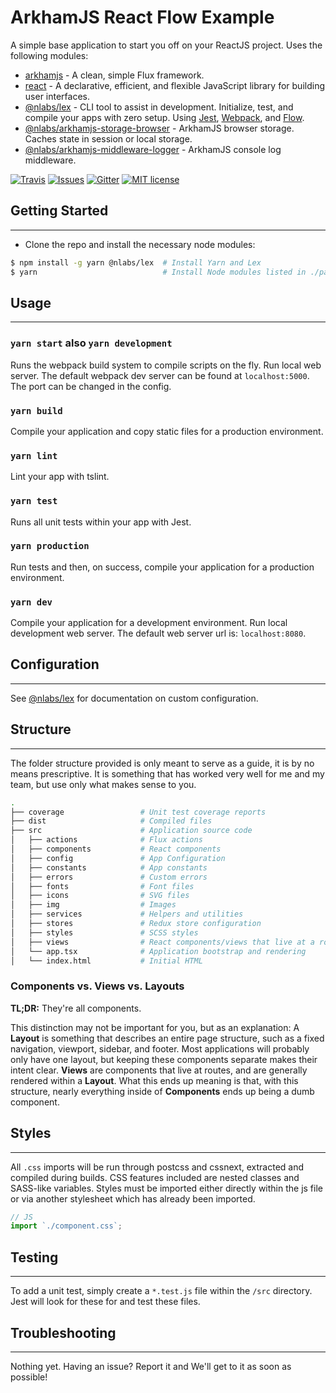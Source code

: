 # ArkhamJS React Flow Example

A simple base application to start you off on your ReactJS project. Uses the following modules:
 - [arkhamjs](https://www.npmjs.com/package/arkhamjs) - A clean, simple Flux framework.
 - [react](https://www.npmjs.com/package/react) - A declarative, efficient, and flexible JavaScript library for building user interfaces.
 - [@nlabs/lex](https://www.npmjs.com/package/@nlabs/lex) - CLI tool to assist in development. Initialize, test, and compile your apps with zero setup. Using [Jest](https://facebook.github.io/jest/), [Webpack](https://webpack.js.org/), and [Flow](http://www.typescriptlang.org/).
 - [@nlabs/arkhamjs-storage-browser](https://www.npmjs.com/package/@nlabs/arkhamjs-storage-browser) - ArkhamJS browser storage. Caches state in session or local storage.
 - [@nlabs/arkhamjs-middleware-logger](https://www.npmjs.com/package/@nlabs/arkhamjs-middleware-logger) - ArkhamJS console log middleware.

[![Travis](https://img.shields.io/travis/nitrogenlabs/arkhamjs-example-react.svg?style=flat-square)](https://travis-ci.org/nitrogenlabs/arkhamjs-example-react)
[![Issues](http://img.shields.io/github/issues/nitrogenlabs/arkhamjs-example-react.svg?style=flat-square)](https://github.com/nitrogenlabs/arkhamjs-example-react/issues)
[![Gitter](https://img.shields.io/gitter/room/NitrgenLabs/arkhamjs.svg?style=flat-square)](https://gitter.im/NitrogenLabs/arkhamjs)
[![MIT license](http://img.shields.io/badge/license-MIT-brightgreen.svg?style=flat-square)](http://opensource.org/licenses/MIT)

## Getting Started

---------------

- Clone the repo and install the necessary node modules:

```bash
$ npm install -g yarn @nlabs/lex  # Install Yarn and Lex
$ yarn                            # Install Node modules listed in ./package.json (may take a while the first time)
```

## Usage

---------------

### `yarn start` also `yarn development`

Runs the webpack build system to compile scripts on the fly. Run local web server. The default webpack dev server can be found at `localhost:5000`. The port can be changed in the config.

### `yarn build`

Compile your application and copy static files for a production environment.

### `yarn lint`

Lint your app with tslint.

### `yarn test`

Runs all unit tests within your app with Jest.

### `yarn production`

Run tests and then, on success, compile your application for a production environment. 

### `yarn dev`

Compile your application for a development environment. Run local development web server. The default web server url is: `localhost:8080`.

## Configuration

---------------

See [@nlabs/lex](https://www.npmjs.com/package/@nlabs/lex) for documentation on custom configuration.

## Structure

---------------

The folder structure provided is only meant to serve as a guide, it is by no means prescriptive. It is something that has worked very well for me and my team, but use only what makes sense to you.

```bash
.
├── coverage                 # Unit test coverage reports
├── dist                     # Compiled files
├── src                      # Application source code
│   ├── actions              # Flux actions
│   ├── components           # React components
│   ├── config               # App Configuration
│   ├── constants            # App constants
│   ├── errors               # Custom errors
│   ├── fonts                # Font files
│   ├── icons                # SVG files
│   ├── img                  # Images
│   ├── services             # Helpers and utilities
│   ├── stores               # Redux store configuration
│   ├── styles               # SCSS styles
│   ├── views                # React components/views that live at a route
│   └── app.tsx              # Application bootstrap and rendering
│   └── index.html           # Initial HTML
```

### Components vs. Views vs. Layouts

**TL;DR:** They're all components.

This distinction may not be important for you, but as an explanation: A **Layout** is something that describes an entire page structure, such as a fixed navigation, viewport, sidebar, and footer. Most applications will probably only have one layout, but keeping these components separate makes their intent clear. **Views** are components that live at routes, and are generally rendered within a **Layout**. What this ends up meaning is that, with this structure, nearly everything inside of **Components** ends up being a dumb component.

## Styles

---------------

All `.css` imports will be run through postcss and cssnext, extracted and compiled during builds. CSS features included are nested classes and SASS-like variables. Styles must be imported either directly within the js file or via another stylesheet which has already been imported.

```js
// JS
import `./component.css`;
```

## Testing

---------------

To add a unit test, simply create a `*.test.js` file within the `/src` directory. Jest will look for these for and test these files.

## Troubleshooting

---------------

Nothing yet. Having an issue? Report it and We'll get to it as soon as possible!
